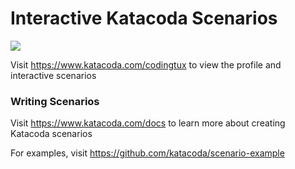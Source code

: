 # Interactive Katacoda Scenarios

[![](http://shields.katacoda.com/katacoda/codingtux/count.svg)](https://www.katacoda.com/codingtux "Get your profile on Katacoda.com")

Visit https://www.katacoda.com/codingtux to view the profile and interactive scenarios

### Writing Scenarios
Visit https://www.katacoda.com/docs to learn more about creating Katacoda scenarios

For examples, visit https://github.com/katacoda/scenario-example
